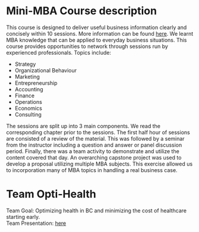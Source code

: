 # Mini-MBA Course description 
This course is designed to deliver useful business information clearly and concisely within 10 sessions. More information can be found [here](https://www.gmcacanada.com/ubc-gmca-mini-mba-program/).
We learnt MBA knowledge that can be applied to everyday business situations. This course provides opportunities to network through sessions run by experienced professionals.
Topics include:  
- Strategy
- Organizational Behaviour
- Marketing
- Entrepreneurship
- Accounting
- Finance
- Operations
- Economics
- Consulting

The sessions are split up into 3 main components. We read the corresponding chapter prior to the sessions. 
The first half hour of sessions are consisted of a review of the material. This was followed by a seminar from the instructor including a question and answer or panel discussion period. 
Finally, there was a team activity to demonstrate and utilize the content covered that day.
An overarching capstone project was used to develop a proposal utilizing multiple MBA subjects. 
This exercise allowed us to incorporation many of MBA topics in handling a real business case.

# Team Opti-Health
Team Goal: Optimizing health in BC and minimizing the cost of healthcare starting early.     
Team Presentation: [here](https://github.com/NoushinN/Health-in-a-Box/blob/master/Team%20opti-Health%20presentation.pdf)

